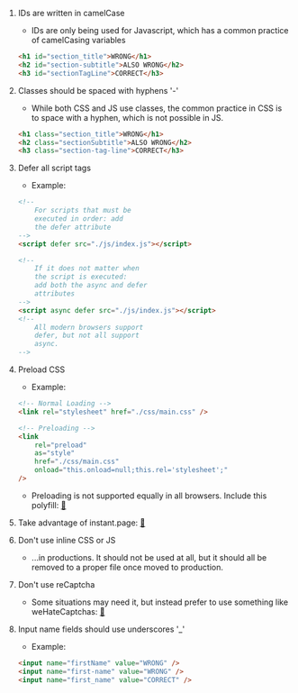 1. IDs are written in camelCase
    - IDs are only being used for Javascript, which has a common practice of camelCasing variables
    ```html
    <h1 id="section_title">WRONG</h1>
    <h2 id="section-subtitle">ALSO WRONG</h2>
    <h3 id="sectionTagLine">CORRECT</h3>
    ```
2. Classes should be spaced with hyphens '-'
    - While both CSS and JS use classes, the common practice in CSS is to space with a hyphen, which is not possible in JS.
    ```html
    <h1 class="section_title">WRONG</h1>
    <h2 class="sectionSubtitle">ALSO WRONG</h2>
    <h3 class="section-tag-line">CORRECT</h3>
    ```
3. Defer all script tags

    - Example:

    ```html
    <!--
        For scripts that must be
        executed in order: add
        the defer attribute
    -->
    <script defer src="./js/index.js"></script>

    <!--
        If it does not matter when
        the script is executed:
        add both the async and defer
        attributes
    -->
    <script async defer src="./js/index.js"></script>
    <!--
        All modern browsers support
        defer, but not all support
        async.
    -->
    ```

4. Preload CSS

    - Example:

    ```html
    <!-- Normal Loading -->
    <link rel="stylesheet" href="./css/main.css" />

    <!-- Preloading -->
    <link
    	rel="preload"
    	as="style"
    	href="./css/main.css"
    	onload="this.onload=null;this.rel='stylesheet';"
    />
    ```

    - Preloading is not supported equally in all browsers. Include this polyfill: [:pencil:](https://github.com/filamentgroup/loadCSS/blob/master/src/cssrelpreload.js)

5. Take advantage of instant.page: [:link:](https://instant.page/)
6. Don't use inline CSS or JS
    - ...in productions. It should not be used at all, but it should all be removed to a proper file once moved to production.
7. Don't use reCaptcha
    - Some situations may need it, but instead prefer to use something like weHateCaptchas: [:link:](https://wehatecaptchas.com/)
8. Input name fields should use underscores '\_'
    - Example:
    ```html
    <input name="firstName" value="WRONG" />
    <input name="first-name" value="WRONG" />
    <input name="first_name" value="CORRECT" />
    ```
